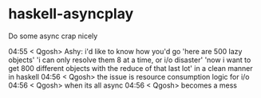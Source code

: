 # haskell-asyncplay

Do some async crap nicely

04:55 < Qgosh> Ashy: i'd like to know how you'd go 'here are 500 lazy objects' 'i can only resolve them 8 at a time, or i/o disaster' 'now i want to get 800 different objects with the reduce of that last lot' in a clean manner in haskell
04:56 < Qgosh> the issue is resource consumption logic for i/o
04:56 < Qgosh> when its all async
04:56 < Qgosh> becomes a mess
